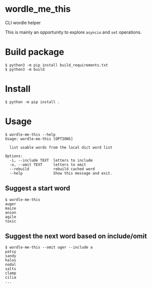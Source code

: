 # wordle_me_this
CLI wordle helper

This is mainly an opportunity to explore `asyncio` and `set` operations.  

# Build package

```
$ python3 -m pip install build_requirements.txt
$ python3 -m build
```

# Install

```
$ python -m pip install .
```

# Usage

```
$ wordle-me-this --help
Usage: wordle-me-this [OPTIONS]

  list usable words from the local dict word list

Options:
  -i, --include TEXT  letters to include
  -o, --omit TEXT     letters to omit
  --rebuild           rebuild cached word
  --help              Show this message and exit.

```

## Suggest a start word

```
$ wordle-me-this
auger
maize
anion
agile
toxic
```

## Suggest the next word based on include/omit

```
$ wordle-me-this --omit uger --include a
patsy
sandy
halos
nodal
salts
clamp
cilia
...
```

